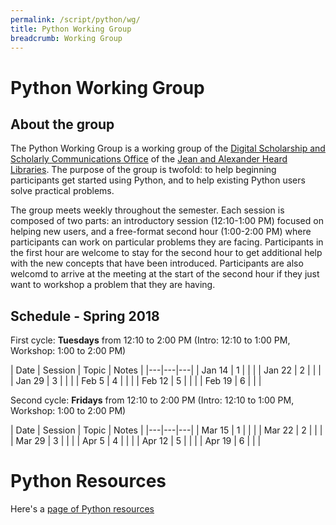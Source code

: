 ```yaml
---
permalink: /script/python/wg/
title: Python Working Group
breadcrumb: Working Group
---
```


# Python Working Group

## About the group

The Python Working Group is a working group of the [Digital Scholarship and Scholarly Communications Office](https://www.library.vanderbilt.edu/scholarly/) of the [Jean and Alexander Heard Libraries](https://www.library.vanderbilt.edu/).  The purpose of the group is twofold: to help beginning participants get started using Python, and to help existing Python users solve practical problems.

The group meets weekly throughout the semester.  Each session is composed of two parts: an introductory session (12:10-1:00 PM) focused on helping new users, and a free-format second hour (1:00-2:00 PM) where participants can work on particular problems they are facing.  Participants in the first hour are welcome to stay for the second hour to get additional help with the new concepts that have been introduced.  Participants are also welcomd to arrive at the meeting at the start of the second hour if they just want to workshop a problem that they are having.

## Schedule - Spring 2018

First cycle: **Tuesdays** from 12:10 to 2:00 PM (Intro: 12:10 to 1:00 PM, Workshop: 1:00 to 2:00 PM)

| Date | Session | Topic | Notes |
|---|---|---|
| Jan 14 | 1 |  |  |
| Jan 22 | 2 |  |  |
| Jan 29 | 3 |  |  |
| Feb 5 | 4 |  |  |
| Feb 12 | 5 |  |  |
| Feb 19 | 6 |  |  |

Second cycle: **Fridays** from 12:10 to 2:00 PM (Intro: 12:10 to 1:00 PM, Workshop: 1:00 to 2:00 PM)

| Date | Session | Topic | Notes |
|---|---|---|
| Mar 15 | 1 |  |  |
| Mar 22 | 2 |  |  |
| Mar 29 | 3 |  |  |
| Apr 5 | 4 |  |  |
| Apr 12 | 5 |  |  |
| Apr 19 | 6 |  |  |

# Python Resources

Here's a [page of Python resources](/script/python/)
